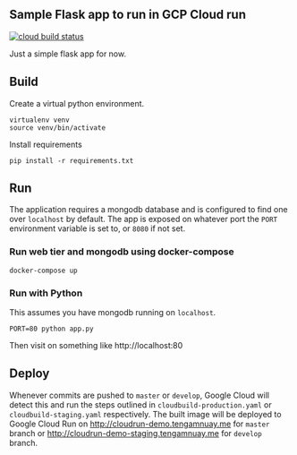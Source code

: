 ## Sample Flask app to run in GCP Cloud run
[![cloud build status](https://storage.googleapis.com/sample-gcp-app-cicd/build/sample-gcp-app-master-badge.svg)](https://github.com/Porkbutts/sample-gcp-app)

Just a simple flask app for now.

## Build
Create a virtual python environment.
```
virtualenv venv
source venv/bin/activate
```

Install requirements
```
pip install -r requirements.txt
```

## Run
The application requires a mongodb database and is configured to find one over `localhost` by default.
The app is exposed on whatever port the `PORT` environment variable is set to, or `8080` if not set.

### Run web tier and mongodb using docker-compose
```
docker-compose up
```

### Run with Python
This assumes you have mongodb running on `localhost`.
```
PORT=80 python app.py
```

Then visit on something like http://localhost:80

## Deploy
Whenever commits are pushed to `master` or `develop`, Google Cloud will detect this and run the steps outlined in `cloudbuild-production.yaml` or `cloudbuild-staging.yaml` respectively. The built image will be deployed to Google Cloud Run on http://cloudrun-demo.tengamnuay.me for `master` branch or http://cloudrun-demo-staging.tengamnuay.me for `develop` branch.

